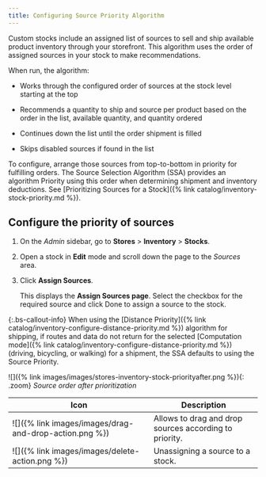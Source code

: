 ```yaml
---
title: Configuring Source Priority Algorithm
---
```


Custom stocks include an assigned list of sources to sell and ship available product inventory through your storefront. This algorithm uses the order of assigned sources in your stock to make recommendations.

When run, the algorithm:

- Works through the configured order of sources at the stock level starting at the top

- Recommends a quantity to ship and source per product based on the order in the list, available quantity, and quantity ordered

- Continues down the list until the order shipment is filled

- Skips disabled sources if found in the list

To configure, arrange those sources from top-to-bottom in priority for fulfilling orders. The Source Selection Algorithm (SSA) provides an algorithm Priority using this order when determining shipment and inventory deductions. See [Prioritizing Sources for a Stock]({% link catalog/inventory-stock-priority.md %}).

## Configure the priority of sources

1. On the _Admin_ sidebar, go to **Stores** > **Inventory** > **Stocks**.

1. Open a stock in **Edit** mode and scroll down the page to the _Sources_ area.

1. Click **Assign Sources**.

    This displays the **Assign Sources page**. Select the checkbox for the required source and click <span class="btn">Done</span> to assign a source to the stock.

{:.bs-callout-info}
When using the [Distance Priority]({% link catalog/inventory-configure-distance-priority.md %}) algorithm for shipping, if routes and data do not return for the selected [Computation mode]({% link catalog/inventory-configure-distance-priority.md %}) (driving, bicycling, or walking) for a shipment, the SSA defaults to using the Source Priority.

![]({% link images/images/stores-inventory-stock-priorityafter.png %}){: .zoom}
_Source order after prioritization_

| Icon                                                        | Description                                                    |
|-------------------------------------------------------------|----------------------------------------------------------------|
| ![]({% link images/images/drag-and-drop-action.png %})      | Allows to drag and drop sources according to priority.         |
| ![]({% link images/images/delete-action.png %})             | Unassigning a source to a stock.                               |
